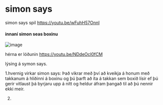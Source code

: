 # simon says
simon says spil
https://youtu.be/wFuhH57OnnI


#### innaní simon seas boxinu




![image](https://user-images.githubusercontent.com/55285659/192537129-b26c90b0-4c5c-47df-b137-06d169c9df7d.png)

hérna er lóðunin https://youtu.be/NDdeOcI0fCM





lýsing á symon says.


1.hvernig virkar simon says:   Það vikrar með því að kveikja á honum með takkanum á hliðinni á boxinu og þú þarft að íta á takkan sem boxið lísir ef þú gerir vitlaust þá byrjaru upp á nítt og heldur áfram þangað til að þú nennir ekki meir.

2. 


